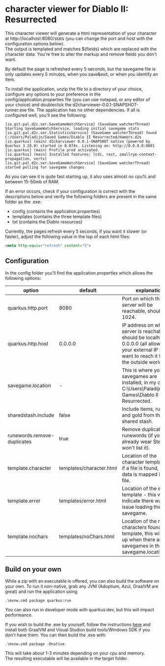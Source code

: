 # character viewer for Diablo II: Resurrected

This character viewer will generate a html representation of your character at http://localhost:8080/stats (you can change the port and host with the configuration options below).  
The output is templated and matches ${fields} which are replaced with the character data. You're free to alter the markup and remove fields you don't want.  

By default the page is refreshed every 5 seconds, but the savegame file is only updates every 5 minutes, when you save&exit, or when you identify an item.

To install the application, unzip the file to a directory of your choice, configure any options to your preference in the config/application.properties file (you can use notepad, or any editor of your choice) and doubleclick the d2charviewer-0.0.1-SNAPSHOT-runner.exe file. The application has no other dependencies.
If all is configured well, you'll see the following:
```logcatfilter
[io.git.pal.d2c.ser.SaveGameWatchService] (SaveGame watcherThread) Starting SaveGameWatchService, loading initial savegame stats
[io.git.pal.d2c.ser.StatisticsService] (SaveGame watcherThread) found C:/Users/Paladijn/Saved Games/Diablo II Resurrected/Hamers.d2s
[io.quarkus] (main) d2charviewer 0.0.1-SNAPSHOT native (powered by Quarkus 3.10.0) started in 0.074s. Listening on: http://0.0.0.0:8081
[io.quarkus] (main) Profile prod activated. 
[io.quarkus] (main) Installed features: [cdi, rest, smallrye-context-propagation, vertx]
[io.git.pal.d2c.ser.SaveGameWatchService] (SaveGame watcherThread) started polling for savegame changes
```
As you can see it is quite fast starting up, it also uses almost no cpu% and between 15-50mb of RAM.

If an error occurs, check if your configuration is correct with the descriptions below and verify the following folders are present in the same folder as the .exe:
- config (contains the application.properties)
- templates (contains the three template files)
- txt (contains the Diablo resources)

Currently, the pages refresh every 5 seconds, if you want it slower (or faster), adjust the following value in the top of each html files:
```html
<meta http-equiv="refresh" content="5">
```

## Configuration
In the config folder you'll find the application.properties which allows the following options:

| option                      | default                  | explanation                                                                                                                                                  |
|-----------------------------|--------------------------|--------------------------------------------------------------------------------------------------------------------------------------------------------------|
| quarkus.http.port           | 8080                     | Port on which the server will be reachable, should be > 1024.                                                                                                |
| quarkus.http.host           | 0.0.0.0                  | IP address on which the server is reachable, should be localhost, 0.0.0.0 (all allowed), or your external IP if you want to reach it from the outside world. |
| savegame.location           | -                        | This is where your DII:R savegames are installed, in my case C:\Users\Paladijn\Saved Games\Diablo II Resurrected.                                            |
| sharedstash.include         | false                    | Include items, runes and gold from the shared stash.                                                                                                         |
| runewords.remove-duplicates | true                     | Remove duplicate runewords (if you already wear Stealth, it won't list it).                                                                                  |
| template.character          | templates/character.html | Location of the character template file, if a file is found, the data is mapped in this file.                                                                |
| template.error              | templates/error.html     | Location of the error template - this will indicate there was an issue loading the savegame.                                                                 |
| template.nochars            | templates/noChars.html   | Location of the no characters found template, this will pop up when there are no savegames in the savegame.location                                          |

## Build on your own
While a zip with an executable is offered, you can also build the software on your own. To run it non-native, grab any JVM (Adoptium, Azul, GraalVM are great) and run the application using
```shell
.\mvnw.cmd package quarkus:run
```
You can also run in developer mode with quarkus:dev, but this will impact performance.

If you wish to build the .exe by yourself, follow the instructions [here](https://www.graalvm.org/latest/docs/getting-started/windows/) and install both GraalVM and Visual Studion build tools/Windows SDK if you don't have them.
You can then build the .exe with:
```shell
.\mvnw.cmd package -Dnative
```
This will take about 1-3 minutes depending on your cpu and memory.  
The resulting executable will be available in the target folder.
